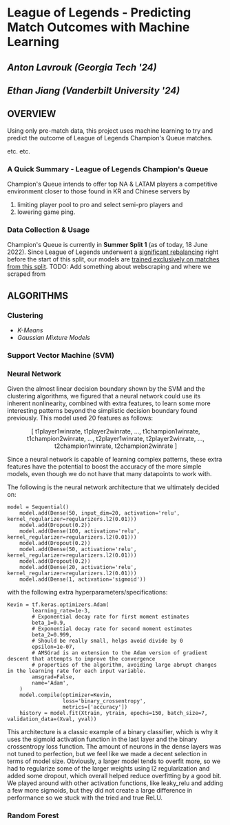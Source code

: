 <!-- ## Welcome to GitHub Pages

You can use the [editor on GitHub](https://github.com/alavrouk/LoL-data/edit/gh-pages/index.md) to maintain and preview the content for your website in Markdown files.

Whenever you commit to this repository, GitHub Pages will run [Jekyll](https://jekyllrb.com/) to rebuild the pages in your site, from the content in your Markdown files.

### Markdown

Markdown is a lightweight and easy-to-use syntax for styling your writing. It includes conventions for

```markdown
Syntax highlighted code block

# Header 1
## Header 2
### Header 3

- Bulleted
- List

1. Numbered
2. List

**Bold** and _Italic_ and `Code` text

[Link](url) and ![Image](src)
```

For more details see [Basic writing and formatting syntax](https://docs.github.com/en/github/writing-on-github/getting-started-with-writing-and-formatting-on-github/basic-writing-and-formatting-syntax).

### Jekyll Themes

Your Pages site will use the layout and styles from the Jekyll theme you have selected in your [repository settings](https://github.com/alavrouk/LoL-data/settings/pages). The name of this theme is saved in the Jekyll `_config.yml` configuration file.

### Support or Contact

Having trouble with Pages? Check out our [documentation](https://docs.github.com/categories/github-pages-basics/) or [contact support](https://support.github.com/contact) and we’ll help you sort it out. -->

# League of Legends - Predicting Match Outcomes with Machine Learning

## _Anton Lavrouk (Georgia Tech '24)_
## _Ethan Jiang (Vanderbilt University '24)_

## **OVERVIEW**
Using only pre-match data, this project uses machine learning to try and predict the outcome of League of Legends Champion's Queue matches. 

etc. etc.

### A Quick Summary - League of Legends Champion's Queue
Champion's Queue intends to offer top NA & LATAM players a competitive environment closer to those found in KR and Chinese servers by
1. limiting player pool to pro and select semi-pro players and
2. lowering game ping.

### Data Collection & Usage
Champion's Queue is currently in **Summer Split 1** (as of today, 18 June 2022). Since League of Legends underwent a [significant rebalancing](https://www.leagueoflegends.com/en-us/news/game-updates/patch-12-10-notes/) right before the start of this split, our models are <ins>trained exclusively on matches from this split</ins>. TODO: Add something about webscraping and where we scraped from

## **ALGORITHMS**

### Clustering

- _K-Means_
- _Gaussian Mixture Models_

### Support Vector Machine (SVM)

### Neural Network

Given the almost linear decision boundary shown by the SVM and the clustering algorithms, we figured that a neural network could use its inherent nonlinearity, combined with extra features, to learn some more interesting patterns beyond the simplistic decision boundary found previously. This model used 20 features as follows:

<center>[ t1player1winrate, t1player2winrate, ..., t1champion1winrate, t1champion2winrate, ..., t2player1winrate, t2player2winrate, ..., t2champion1winrate, t2champion2winrate ]</center>

Since a neural network is capable of learning complex patterns, these extra features have the potential to boost the accuracy of the more simple models, even though we do not have that many datapoints to work with.

The following is the neural network architecture that we ultimately decided on:

```
model = Sequential()
    model.add(Dense(50, input_dim=20, activation='relu', kernel_regularizer=regularizers.l2(0.01)))
    model.add(Dropout(0.2))
    model.add(Dense(100, activation='relu', kernel_regularizer=regularizers.l2(0.01)))
    model.add(Dropout(0.2))
    model.add(Dense(50, activation='relu', kernel_regularizer=regularizers.l2(0.01)))
    model.add(Dropout(0.2))
    model.add(Dense(20, activation='relu', kernel_regularizer=regularizers.l2(0.01)))
    model.add(Dense(1, activation='sigmoid'))
```

with the following extra hyperparameters/specifications:

```
Kevin = tf.keras.optimizers.Adam(
        learning_rate=1e-3,
        # Exponential decay rate for first moment estimates
        beta_1=0.9,
        # Exponential decay rate for second moment estimates
        beta_2=0.999,
        # Should be really small, helps avoid divide by 0
        epsilon=1e-07,
        # AMSGrad is an extension to the Adam version of gradient descent that attempts to improve the convergence
        # properties of the algorithm, avoiding large abrupt changes in the learning rate for each input variable.
        amsgrad=False,
        name='Adam',
    )
    model.compile(optimizer=Kevin,
                  loss='binary_crossentropy',
                  metrics=['accuracy'])
    history = model.fit(Xtrain, ytrain, epochs=150, batch_size=7, validation_data=(Xval, yval))
```

This architecture is a classic example of a binary classifier, which is why it uses the sigmoid activation function in the last layer and the binary crossentropy loss function. The amount of neurons in the dense layers was not tuned to perfection, but we feel like we made a decent selection in terms of model size. Obviously, a larger model tends to overfit more, so we had to regularize some of the larger weights using l2 regularization and added some dropout, which overall helped reduce overfitting by a good bit. We played around with other activation functions, like leaky_relu and adding a few more sigmoids, but they did not create a large difference in performance so we stuck with the tried and true ReLU.

### Random Forest




